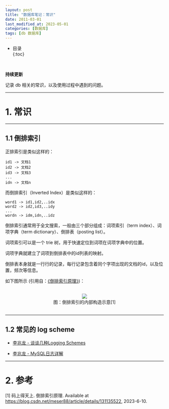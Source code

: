 ```yaml
---
layout: post
title: "数据库笔记：常识"
date: 2011-03-01
last_modified_at: 2023-05-01
categories: [数据库]
tags: [db 数据库]
---
```


* 目录  
{:toc}
<br/>

**持续更新**   

记录 db 相关的常识，以及使用过程中遇到的问题。    

---

# 1. 常识

---

## 1.1 倒排索引 

正排索引是类似这样的：  

```
id1 -> 文档1
id2 -> 文档2
id3 -> 文档3
...
idn -> 文档n
```

而倒排索引（Inverted Index）是类似这样的： 

```
word1 -> id1,id2,..idx
word2 -> id2,id3,..idy
...
wordn -> idm,idn,..idz
```

倒排索引通常用于全文搜索，一般由三个部分组成：词项索引（term index）、词项字典（term dictionary）、倒排表（posting list）。  

词项索引可以是一个 trie 树，用于快速定位到词项在词项字典中的位置。  

词项字典就建立了词项到倒排表中的id列表的映射。  

倒排表本身就是一行行的记录，每行记录包含着同个字项出现的文档的id，以及位置，频次等信息。    

如下图所示 (引用自：[《倒排索引原理》](https://blog.csdn.net/meser88/article/details/131135522))：   

<br/>
<div align="center">
<img src="https://antsmallant-blog-1251470010.cos.ap-guangzhou.myqcloud.com/media/blog/db-inverted-index-inside.png"/>
</div>
<center>图：倒排索引的内部构造示意[1]</center>
<br/>

---

## 1.2 常见的 log scheme

* [李兆龙 - 谈谈几种Logging Schemes](https://lizhaolong.blog.csdn.net/article/details/124544615)   

* [李兆龙 - MySQL日志详解](https://blog.csdn.net/weixin_43705457/article/details/104739376)

---

# 2. 参考  

[1] 码上得天上. 倒排索引原理. Available at https://blog.csdn.net/meser88/article/details/131135522, 2023-6-10.   